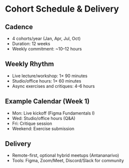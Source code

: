 # Cohort Schedule & Delivery

## Cadence
- 4 cohorts/year (Jan, Apr, Jul, Oct)
- Duration: 12 weeks
- Weekly commitment: ~10–12 hours

## Weekly Rhythm
- Live lecture/workshop: 1× 90 minutes
- Studio/office hours: 1× 60 minutes
- Async exercises and critiques: 4–6 hours

## Example Calendar (Week 1)
- Mon: Live kickoff (Figma Fundamentals I)
- Wed: Studio/office hours (Q&A)
- Fri: Critique session
- Weekend: Exercise submission

## Delivery
- Remote-first, optional hybrid meetups (Antananarivo)
- Tools: Figma, Zoom/Meet, Discord/Slack for community
